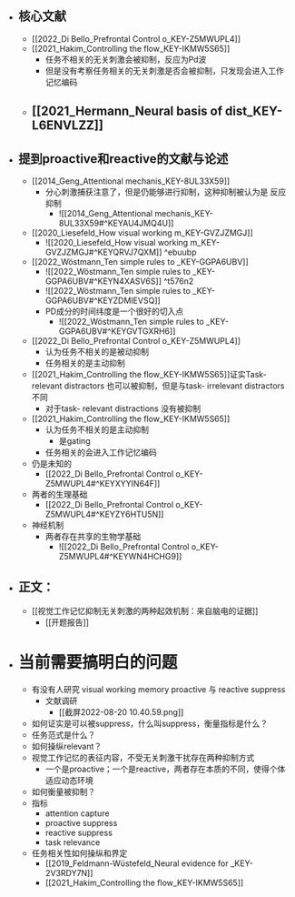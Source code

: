 - ## 核心文献
	- [[2022_Di Bello_Prefrontal Control o_KEY-Z5MWUPL4]]
	- [[2021_Hakim_Controlling the flow_KEY-IKMW5S65]]
		- 任务不相关的无关刺激会被抑制，反应为Pd波
		- 但是没有考察任务相关的无关刺激是否会被抑制，只发现会进入工作记忆编码
	- [[2021_Hermann_Neural basis of dist_KEY-L6ENVLZZ]]
		- 
- ## 提到proactive和reactive的文献与论述
	- [[2014_Geng_Attentional mechanis_KEY-8UL33X59]]
		- 分心刺激捕获注意了，但是仍能够进行抑制，这种抑制被认为是 反应抑制
			- ![[2014_Geng_Attentional mechanis_KEY-8UL33X59#^KEYAU4JMQ4U]]
	- [[2020_Liesefeld_How visual working m_KEY-GVZJZMGJ]]
		- ![[2020_Liesefeld_How visual working m_KEY-GVZJZMGJ#^KEYQRVJ7QXM]] ^ebuubp
	- [[2022_Wöstmann_Ten simple rules to _KEY-GGPA6UBV]]
		- ![[2022_Wöstmann_Ten simple rules to _KEY-GGPA6UBV#^KEYN4XASV6S]] ^t576n2
		- ![[2022_Wöstmann_Ten simple rules to _KEY-GGPA6UBV#^KEYZDMIEVSQ]]
		- PD成分的时间纬度是一个很好的切入点
			- ![[2022_Wöstmann_Ten simple rules to _KEY-GGPA6UBV#^KEYGVTGXRH6]]
	- [[2022_Di Bello_Prefrontal Control o_KEY-Z5MWUPL4]]
		- 认为任务不相关的是被动抑制
		- 任务相关的是主动抑制
	- [[2021_Hakim_Controlling the flow_KEY-IKMW5S65]]证实Task-relevant distractors 也可以被抑制，但是与task- irrelevant distractors 不同
		- 对于task- relevant distractions 没有被抑制
	- [[2021_Hakim_Controlling the flow_KEY-IKMW5S65]]
		- 认为任务不相关的是主动抑制
			- 是gating
		- 任务相关的会进入工作记忆编码
	- 仍是未知的
		- [[2022_Di Bello_Prefrontal Control o_KEY-Z5MWUPL4#^KEYXYYIN64F]]
	- 两者的生理基础
		- [[2022_Di Bello_Prefrontal Control o_KEY-Z5MWUPL4#^KEYZY6HTU5N]]
	- 神经机制
		- 两者存在共享的生物学基础
			- ![[2022_Di Bello_Prefrontal Control o_KEY-Z5MWUPL4#^KEYWN4HCHG9]]
- ## 正文：
	- [[视觉工作记忆抑制无关刺激的两种起效机制：来自脑电的证据]]
		- [[开题报告]]
- # 当前需要搞明白的问题
	- 有没有人研究 visual working memory proactive 与 reactive suppress
		- 文献调研
			- [[截屏2022-08-20 10.40.59.png]]
	- 如何证实是可以被suppress，什么叫suppress，衡量指标是什么？
	- 任务范式是什么？
	- 如何操纵relevant？
	- 视觉工作记忆的表征内容，不受无关刺激干扰存在两种抑制方式
		- 一个是proactive；一个是reactive，两者存在本质的不同，使得个体适应动态环境
	- 如何衡量被抑制？
	- 指标
		- attention capture
		- proactive suppress
		- reactive suppress
		- task relevance 
	- 任务相关性如何操纵和界定
		- [[2019_Feldmann-Wüstefeld_Neural evidence for _KEY-2V3RDY7N]]
		- [[2021_Hakim_Controlling the flow_KEY-IKMW5S65]]

